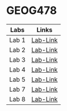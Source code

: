 # GEOG478
| Labs | Links    |
| :---:   | :---: |
| Lab 1 |[Lab-Link](Lab%201)|
| Lab 2 |[Lab-Link](Lab%202)|
| Lab 3 |[Lab-Link](Lab%203)|
| Lab 4 |[Lab-Link](Lab%204)|
| Lab 5 |[Lab-Link](Lab%205)|
| Lab 7 |[Lab-Link](Lab%207)|
| Lab 8 |[Lab-Link](Lab%208)|
